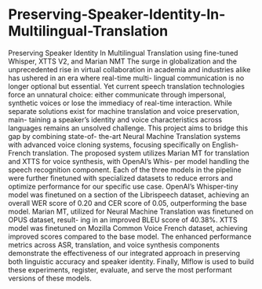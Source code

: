 # Preserving-Speaker-Identity-In-Multilingual-Translation
Preserving Speaker Identity In Multilingual Translation using fine-tuned Whisper, XTTS V2, and Marian NMT
The surge in globalization and the unprecedented rise in virtual collaboration
in academia and industries alike has ushered in an era where real-time multi-
lingual communication is no longer optional but essential. Yet current speech
translation technologies force an unnatural choice: either communicate through
impersonal, synthetic voices or lose the immediacy of real-time interaction. While
separate solutions exist for machine translation and voice preservation, main-
taining a speaker’s identity and voice characteristics across languages remains an
unsolved challenge. This project aims to bridge this gap by combining state-of-
the-art Neural Machine Translation systems with advanced voice cloning systems,
focusing specifically on English-French translation. The proposed system utilizes
Marian MT for translation and XTTS for voice synthesis, with OpenAI’s Whis-
per model handling the speech recognition component. Each of the three models
in the pipeline were further finetuned with specialized datasets to reduce errors
and optimize performance for our specific use case. OpenAI’s Whisper-tiny model
was finetuned on a section of the Librispeech dataset, achieving an overall WER
score of 0.20 and CER score of 0.05, outperforming the base model. Marian MT,
utilized for Neural Machine Translation was finetuned on OPUS dataset, result-
ing in an improved BLEU score of 40.38%. XTTS model was finetuned on Mozilla
Common Voice French dataset, achieving improved scores compared to the base
model. The enhanced performance metrics across ASR, translation, and voice
synthesis components demonstrate the effectiveness of our integrated approach in
preserving both linguistic accuracy and speaker identity. Finally, Mlflow is used
to build these experiments, register, evaluate, and serve the most performant
versions of these models.
